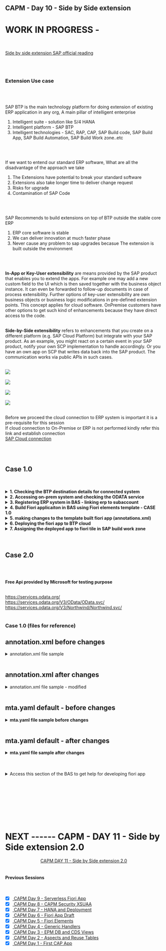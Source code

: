 ## CAPM - Day 10 - Side by Side extension

# WORK IN PROGRESS - 

</br>

[Side by side extension SAP official reading](https://learning.sap.com/learning-journeys/develop-advanced-extensions-with-sap-cloud-sdk/exploring-side-by-side-extensibility_f2f6f71d-d50c-4a48-b0f9-f5a87f717aa1)

</br>
</br>

### Extension Use case
</br>
</br>

SAP BTP is the main technology platform for doing extension of existing ERP application in any org, 
A main pillar of intelligent enterprise
</br>

1. Intelligent suite - solution like S/4 HANA
2. Intelligent platform - SAP BTP 
3. Intelligent technologies - SAC, RAP, CAP, SAP Build code, SAP Build App, SAP Build Automation, SAP Build Work zone..etc
</br>
</br>

If we want to entend our standard ERP software, What are all the disadvantage of the approach we take
</br>

1. The Extensions have potential to break your standard software
2. Extensions also take longer time to deliver change request
3. Risks for upgrade
4. Contamination of SAP Code 
</br>
</br>

SAP Recommends to build extensions on top of BTP outside the stable core ERP
</br>

1. ERP core software is stable 
2. We can deliver innovation at much faster phase
3. Never cause any problem to sap upgrades becasue The extension is built outside the environment

</br>
</br>

**In-App or Key-User extensibility** are means provided by the SAP product that enables you to extend the apps. For example one may add a new custom field to the UI which is then saved together with the business object instance. It can even be forwarded to follow-up documents in case of process extensibility. Further options of key-user extensibility are own business objects or business logic modifications in pre-defined extension points. This concept applies for cloud software. OnPremise customers have other options to get such kind of enhancements because they have direct access to the code.
</br>
</br>

**Side-by-Side extensibility** refers to enhancements that you create on a different platform (e.g. SAP Cloud Platform) but integrate with your SAP product. As an example, you might react on a certain event in your SAP product, notify your own SCP implementation to handle accordingly. Or you have an own app on SCP that writes data back into the SAP product. The communication works via public APIs in such cases.
</br>
</br>

<img src="./files/Extension_explain.png" >
</br>
</br>

<img src="./files/SAP_SIDE_BY_SIDE_EXT.png" >
</br>
</br>

<img src="./files/CASE_1.png" >
</br>
</br>

<img src="./files/CASE_2.1.png" >
</br>
</br>



Before we proceed the cloud connection to ERP system is important it is a pre-requisite for this session 
</br> If cloud connection to On-Premise or ERP is not performed kindly refer this link and establish connection 
</br> [SAP Cloud connection](https://github.com/Octavius-Dante/Tetra_Proxima/tree/main/SAP_Cloud_Connector)
</br> 

</br>
</br>

## Case 1.0
</br>
</br>

<details>
<summary> <b>1. Checking the BTP destination details for connected system</b> </summary>
</br>
</br>
Before start building app in BAS btp side we should confirm wheher 
</br>systems are available for connection in destiantion section as shown below
</br>
</br>
<img src="./files/capmd10-1.png" >
</br>
</br>
<img src="./files/capmd10-2.png" >
</br>
</br>
<img src="./files/capmd10-3.png" >
</br>
</br>
</details>


<details>
<summary> <b>2. Accessing on-prem system and checking the ODATA service </b> </summary>
</br>
</br>
Go to tcode /n/iwfnd/maint_services
</br>
</br>
<img src="./files/capmd10-4.png" >
</br>
</br>

Selecting a service which we are going to use for our fiori app 
</br>
</br>
<img src="./files/capmd10-5.png" >
</br>
</br>

Testing the service whether it is supplying data to web
</br>
</br>
<img src="./files/capmd10-6.png" >
</br>
</br>

The data is dipslayed in the web in XML format (Odata service is accessible in web)
</br>
</br>
<img src="./files/capmd10-7a.png" >
</br>
</br>

identifying the implemented class in case if we want to make chanegs in ABAP for this exisitng ODATA services
</br> this is a standard demo purpose odata class used in Zservice this SEPMRA_PROD_MAN is available in all S/4 HANA on-premise system
</br> Standard External service : SEPMRA_PROD_MAN - (in case of a Zclass used in service which can be modified as per user convenience)
</br>
</br>
<img src="./files/capmd10-8.png" >
</br>
</br>
<img src="./files/capmd10-9.png" >
</br>
</br>

in the web browser (SEPMRA_PROD_MAN/SEPMRA_C_PD_Product/?$format=json) add this block to the existing link and check the sub category of an odata service
</br>
</br>
<img src="./files/capmd10-10a.png" >
</br>
</br>
<img src="./files/capmd10-10b.png" >
</br>
</br>

Press F12 in chrome browser and navigate to network section and relaod the page to see the type of odata service (product page is v2)
</br>
</br>
<img src="./files/capmd10-11.png" >
</br>
</br>
</details>


<details>
<summary> <b>3. Registering ERP system in BAS - linking erp to subaccount  </b> </summary>
</br>
</br>
<img src="./files/capmd10-12.png" >
</br>
</br>
<img src="./files/capmd10-13.png" >
</br>
</br>

Some times the available catalog services wont be displayed but since destination connection is shown no connection issue we can proceed 
</br>
</br>
<img src="./files/capmd10-14.png" >
</br>
</br>
</details>


<details>
<summary> <b>4. Build Fiori applicaiton in BAS using Fiori elements template - CASE 1.0 </b> </summary>
</br>
</br>

<!--Leveraging the power of S/4 HANA in BTP in side by side extension -->
Go to SAP Fiori template (Fiori Open application generator via command palatte) 
</br> menu --> help --> get started  (or)  menu --> view --> command palette    
</br> 
</br>
<img src="./files/capmd10-15.png" >
</br>
</br>

<img src="./files/capmd10-16.png" >
</br>
</br>

<img src="./files/capmd10-17.png" >
</br>
</br>

<img src="./files/capmd10-18.png" >
</br>
</br>

<img src="./files/capmd10-19a.png" >
</br>
</br>

<img src="./files/capmd10-19b.png" >
</br>
</br>

<img src="./files/capmd10-20.png" >
</br>
</br>

<img src="./files/capmd10-21.png" >
</br>
</br>

<img src="./files/capmd10-22.png" >
</br>
</br>

<img src="./files/capmd10-23.png" >
</br>
</br>

<img src="./files/capmd10-24.png" >
</br>
</br>

<img src="./files/capmd10-25.png" >
</br>
</br>

<img src="./files/capmd10-26a.png" >
</br>
</br>

<img src="./files/capmd10-27.png" >
</br>
</br>

<img src="./files/capmd10-28.png" >
</br>
</br>

<img src="./files/capmd10-29.png" >
</br>
</br>

<img src="./files/capmd10-30.png" >
</br>
</br>

<img src="./files/capmd10-31.png" >
</br>
</br>

<img src="./files/capmd10-32.png" >
</br>
</br>
</details>


<details>
<summary> <b>5. making changes to the template built fiori app (annotations.xml) </b> </summary>
</br>
</br>

<img src="./files/capmd10-33.png" >
</br>
</br>
<img src="./files/capmd10-34.png" >
</br>
</br>
<img src="./files/capmd10-35.png" >
</br>
</br>
<img src="./files/capmd10-36.png" >
</br>
</br>
<img src="./files/capmd10-37.png" >
</br>
</br>
<img src="./files/capmd10-38.png" >
</br>
</br>
<img src="./files/capmd10-39.png" >
</br>
</br>
<img src="./files/capmd10-40.png" >
</br>
</br>

<img src="./files/capmd10-40.png" ></br> </br>
<img src="./files/capmd10-41.png" ></br> </br>
<img src="./files/capmd10-42.png" ></br> </br>
<img src="./files/capmd10-43.png" ></br> </br>
<img src="./files/capmd10-44.png" ></br> </br>
<img src="./files/capmd10-45.png" ></br> </br>
<img src="./files/capmd10-46.png" ></br> </br>
<img src="./files/capmd10-47.png" ></br> </br>
<img src="./files/capmd10-48.png" ></br> </br>
<img src="./files/capmd10-49.png" ></br> </br>
<img src="./files/capmd10-50.png" ></br> </br>
<img src="./files/capmd10-51.png" ></br> </br>
<img src="./files/capmd10-52.png" ></br> </br>
<img src="./files/capmd10-53.png" ></br> </br>
<img src="./files/capmd10-54.png" ></br> </br>
<img src="./files/capmd10-55.png" ></br> </br>
<img src="./files/capmd10-56.png" ></br> </br>
<img src="./files/capmd10-57.png" ></br> </br>
<img src="./files/capmd10-58.png" ></br> </br>
<img src="./files/capmd10-59.png" ></br> </br>
<img src="./files/capmd10-60.png" ></br> </br>
<img src="./files/capmd10-61.png" ></br> </br>
<img src="./files/capmd10-62.png" ></br> </br>
<img src="./files/capmd10-63.png" ></br> </br>
<img src="./files/capmd10-64.png" ></br> </br>
<img src="./files/capmd10-65.png" ></br> </br>
<img src="./files/capmd10-66.png" ></br> </br>
<img src="./files/capmd10-67.png" ></br> </br>
<img src="./files/capmd10-68.png" ></br> </br>
<img src="./files/capmd10-69.png" ></br> </br>
<img src="./files/capmd10-70.png" ></br> </br>
<img src="./files/capmd10-71.png" ></br> </br>
<img src="./files/capmd10-72.png" ></br> </br>
<img src="./files/capmd10-73.png" ></br> </br>
<img src="./files/capmd10-74.png" ></br> </br>
<img src="./files/capmd10-75.png" ></br> </br>
<img src="./files/capmd10-76.png" ></br> </br>
<img src="./files/capmd10-77.png" ></br> </br>
<img src="./files/capmd10-78.png" ></br> </br>
<img src="./files/capmd10-79.png" ></br> </br>
<img src="./files/capmd10-80.png" ></br> </br>
<img src="./files/capmd10-81.png" ></br> </br>
<img src="./files/capmd10-82.png" ></br> </br>
<img src="./files/capmd10-83.png" ></br> </br>
<img src="./files/capmd10-84.png" ></br> </br>
</br>
</br>
</details>


<details>
<summary> <b>6. Deploying the fiori app to BTP cloud</b> </summary>
</br>
</br>

The deployment process is same only new thing is the MTA yaml contents will be different 
</br>
</br>

1. DO cf login
2. Perform building MTA archive 
3. Deploy MTA archive
4. Go to SAP build work zone and assign the deployed app to fiori page from HTML 5 repository 

</br>
</br>

CF login  </br></br>
<img src="./files/capmd10-85.png" ></br> </br>
</br></br>

Create MTA archive build </br></br>
<img src="./files/capmd10-86.png" ></br> </br>
<img src="./files/capmd10-87.png" ></br> </br>
</br></br>

Deploy the app</br></br>
<img src="./files/capmd10-93.png" ></br> </br>
<img src="./files/capmd10-94.png" ></br> </br>
<img src="./files/capmd10-95.png" ></br> </br>
</br></br>

</br>
</br>
</details>


<details>
<summary> <b>7. Assigning the deployed app to fiori tile in SAP build work zone </b> </summary>
</br>
</br>
</br>
<img src="./files/capmd10-96.png" ></br> </br>
<img src="./files/capmd10-97.png" ></br> </br>
<img src="./files/capmd10-98.png" ></br> </br>
<img src="./files/capmd10-99.png" ></br> </br>
<img src="./files/capmd10-100.png" ></br> </br>
<img src="./files/capmd10-101.png" ></br> </br>
<img src="./files/capmd10-102.png" ></br> </br>
<img src="./files/capmd10-103.png" ></br> </br>
<img src="./files/capmd10-104.png" ></br> </br>
<img src="./files/capmd10-105.png" ></br> </br>
<img src="./files/capmd10-106.png" ></br> </br>
<img src="./files/capmd10-107.png" ></br> </br>
<img src="./files/capmd10-109.png" ></br> </br>
<img src="./files/capmd10-110.png" ></br> </br>
<img src="./files/capmd10-111.png" ></br> </br>
<img src="./files/capmd10-112.png" ></br> </br>
</br>
</br>
</br>
</details>


<!-- 


<img src="./files/capmd10-109.png" ></br> </br>
<img src="./files/capmd10-110.png" ></br> </br>
<img src="./files/capmd10-111.png" ></br> </br>
<img src="./files/capmd10-112.png" ></br> </br>
<img src="./files/capmd10-113.png" ></br> </br>
<img src="./files/capmd10-114.png" ></br> </br>
<img src="./files/capmd10-115.png" ></br> </br>
<img src="./files/capmd10-116.png" ></br> </br>
<img src="./files/capmd10-117.png" ></br> </br>
<img src="./files/capmd10-118.png" ></br> </br>
<img src="./files/capmd10-119.png" ></br> </br>
<img src="./files/capmd10-120.png" ></br> </br>
<img src="./files/capmd10-121.png" ></br> </br>
<img src="./files/capmd10-122.png" ></br> </br>
<img src="./files/capmd10-123.png" ></br> </br>
<img src="./files/capmd10-124.png" ></br> </br>
<img src="./files/capmd10-125.png" ></br> </br>
<img src="./files/capmd10-126.png" ></br> </br>
<img src="./files/capmd10-127.png" ></br> </br>
<img src="./files/capmd10-128.png" ></br> </br>
<img src="./files/capmd10-129.png" ></br> </br>
<img src="./files/capmd10-130.png" ></br> </br>
<img src="./files/capmd10-131.png" ></br> </br>
<img src="./files/capmd10-132.png" ></br> </br>
<img src="./files/capmd10-133.png" ></br> </br>
<img src="./files/capmd10-134.png" ></br> </br>
<img src="./files/capmd10-135.png" ></br> </br>
<img src="./files/capmd10-136.png" ></br> </br>
<img src="./files/capmd10-137.png" ></br> </br>
<img src="./files/capmd10-138.png" ></br> </br>
<img src="./files/capmd10-139.png" ></br> </br>
<img src="./files/capmd10-140.png" ></br> </br>
<img src="./files/capmd10-141.png" ></br> </br>
<img src="./files/capmd10-142.png" ></br> </br>
<img src="./files/capmd10-143.png" ></br> </br>
<img src="./files/capmd10-144.png" ></br> </br>
<img src="./files/capmd10-145.png" ></br> </br>



<img src="./files/capmd10-146.png" ></br> </br>
<img src="./files/capmd10-147.png" ></br> </br>
<img src="./files/capmd10-148.png" ></br> </br>
<img src="./files/capmd10-149.png" ></br> </br>
<img src="./files/capmd10-150.png" ></br> </br>
<img src="./files/capmd10-151.png" ></br> </br>
<img src="./files/capmd10-152.png" ></br> </br>
<img src="./files/capmd10-153.png" ></br> </br>
<img src="./files/capmd10-154.png" ></br> </br>
<img src="./files/capmd10-155.png" ></br> </br>
<img src="./files/capmd10-156.png" ></br> </br>
<img src="./files/capmd10-157.png" ></br> </br>
<img src="./files/capmd10-158.png" ></br> </br>
<img src="./files/capmd10-159.png" ></br> </br>
<img src="./files/capmd10-160.png" ></br> </br>
<img src="./files/capmd10-161.png" ></br> </br>
<img src="./files/capmd10-162.png" ></br> </br>
<img src="./files/capmd10-163.png" ></br> </br>
<img src="./files/capmd10-164.png" ></br> </br>
<img src="./files/capmd10-165.png" ></br> </br>
<img src="./files/capmd10-166.png" ></br> </br>
<img src="./files/capmd10-167.png" ></br> </br>
<img src="./files/capmd10-168.png" ></br> </br>
<img src="./files/capmd10-169.png" ></br> </br>
<img src="./files/capmd10-170.png" ></br> </br>
<img src="./files/capmd10-171.png" ></br> </br>
<img src="./files/capmd10-172.png" ></br> </br>
<img src="./files/capmd10-173.png" ></br> </br>
<img src="./files/capmd10-174.png" ></br> </br>
<img src="./files/capmd10-175.png" ></br> </br>
<img src="./files/capmd10-176.png" ></br> </br>
<img src="./files/capmd10-177.png" ></br> </br>
<img src="./files/capmd10-178.png" ></br> </br>
<img src="./files/capmd10-179.png" ></br> </br>
<img src="./files/capmd10-180.png" ></br> </br>
<img src="./files/capmd10-181.png" ></br> </br>
<img src="./files/capmd10-182.png" ></br> </br>
<img src="./files/capmd10-183.png" ></br> </br>
<img src="./files/capmd10-184.png" ></br> </br>
<img src="./files/capmd10-185.png" ></br> </br>
<img src="./files/capmd10-186.png" ></br> </br>
<img src="./files/capmd10-187.png" ></br> </br> 

-->
</br>
</br>


## Case 2.0
</br>
</br>

**Free Api provided by Microsoft for testing purpose**
</br>

</br> https://services.odata.org/
</br> https://services.odata.org/V3/OData/OData.svc/
</br> https://services.odata.org/V3/Northwind/Northwind.svc/
</br>
</br>


### Case 1.0 (files for reference)
## annotation.xml before changes

<details>
<summary> annotation.xml file sample </b> </summary>
</br>
</br>

```xml

<edmx:Edmx xmlns:edmx="http://docs.oasis-open.org/odata/ns/edmx" Version="4.0">
    <edmx:Reference Uri="https://sap.github.io/odata-vocabularies/vocabularies/Common.xml">
        <edmx:Include Namespace="com.sap.vocabularies.Common.v1" Alias="Common"/>
    </edmx:Reference>
    <edmx:Reference Uri="https://sap.github.io/odata-vocabularies/vocabularies/UI.xml">
        <edmx:Include Namespace="com.sap.vocabularies.UI.v1" Alias="UI"/>
    </edmx:Reference>
    <edmx:Reference Uri="https://sap.github.io/odata-vocabularies/vocabularies/Communication.xml">
        <edmx:Include Namespace="com.sap.vocabularies.Communication.v1" Alias="Communication"/>
    </edmx:Reference>
    <edmx:Reference Uri="/sap/opu/odata/sap/SEPMRA_PROD_MAN/$metadata">
        <edmx:Include Namespace="SEPMRA_PROD_MAN" Alias="SAP"/>
    </edmx:Reference>
    <edmx:DataServices>
        <Schema xmlns="http://docs.oasis-open.org/odata/ns/edm" Namespace="local">
        </Schema>
    </edmx:DataServices>
</edmx:Edmx>

```
</br>
</br>
</details>

</br>

## annotation.xml after changes

<details>
<summary> annotation.xml file sample - modified</b> </summary>
</br>
</br>

```xml

<edmx:Edmx xmlns:edmx="http://docs.oasis-open.org/odata/ns/edmx" Version="4.0">
    <edmx:Reference Uri="https://sap.github.io/odata-vocabularies/vocabularies/Common.xml">
        <edmx:Include Namespace="com.sap.vocabularies.Common.v1" Alias="Common"/>
    </edmx:Reference>
    <edmx:Reference Uri="https://sap.github.io/odata-vocabularies/vocabularies/UI.xml">
        <edmx:Include Namespace="com.sap.vocabularies.UI.v1" Alias="UI"/>
    </edmx:Reference>
    <edmx:Reference Uri="https://sap.github.io/odata-vocabularies/vocabularies/Communication.xml">
        <edmx:Include Namespace="com.sap.vocabularies.Communication.v1" Alias="Communication"/>
    </edmx:Reference>
    <edmx:Reference Uri="/sap/opu/odata/sap/SEPMRA_PROD_MAN/$metadata">
        <edmx:Include Namespace="SEPMRA_PROD_MAN" Alias="SAP"/>
    </edmx:Reference>
    <edmx:DataServices>
        <Schema xmlns="http://docs.oasis-open.org/odata/ns/edm" Namespace="local">

            <Annotations Target="SAP.SEPMRA_C_PD_ProductType">
                <Annotation Term="UI.Facets" >
                    <Collection>
                        <Record Type="UI.ReferenceFacet">
                            <PropertyValue Property="Target" AnnotationPath="@UI.FieldGroup#Dreamland"/>
                            <PropertyValue Property="Label" String="More info"/>
                        </Record>
                        <Record Type="UI.ReferenceFacet">
                            <PropertyValue Property="Target" AnnotationPath="to_ProductSalesData/@UI.LineItem#Wonderland"/>
                            <PropertyValue Property="Label" String="Sales related to product"/>
                        </Record>        
                        <Record Type="UI.ReferenceFacet">
                            <PropertyValue Property="Target" AnnotationPath="to_ProductSalesData/@UI.Chart#RevenueByCountry"/>
                            <PropertyValue Property="Label" String="Insights"/>
                        </Record>                                                
                    </Collection>
                </Annotation>
               <Annotation Term="UI.FieldGroup" Qualifier="Dreamland">
                   <Record Type="UI.FieldGroupType">
                       <PropertyValue Property="Data">
                           <Collection>
                               <Record Type="UI.DataField">
                                   <PropertyValue Property="Value" Path="Name"/>
                                   <PropertyValue Property="Label" String="Name"/>
                               </Record>
                               <Record Type="UI.DataField">
                                   <PropertyValue Property="Value" Path="Description"/>
                                   <PropertyValue Property="Label" String="Description"/>
                               </Record>
                               <Record Type="UI.DataField">
                                   <PropertyValue Property="Value" Path="Price"/>
                                   <PropertyValue Property="Label" String="Price"/>
                               </Record>
                               <Record Type="UI.DataField">
                                   <PropertyValue Property="Value" Path="Currency"/>
                                   <PropertyValue Property="Label" String="Currency"/>
                               </Record>
                               <Record Type="UI.DataField">
                                   <PropertyValue Property="Value" Path="DimensionUnit"/>
                                   <PropertyValue Property="Label" String="DimensionUnit"/>
                               </Record>
                               <Record Type="UI.DataField">
                                   <PropertyValue Property="Value" Path="Product"/>
                                   <PropertyValue Property="Label" String="Id"/>
                               </Record>                                                                                                                                                           
                           </Collection>
                       </PropertyValue>
                   </Record>
               </Annotation> 
            </Annotations>
            <Annotations Target="SAP.SEPMRA_C_PD_ProductSalesDataType">
                <Annotation Term="UI.LineItem" Qualifier="Wonderland" >
                    <Collection>
                        <Record Type="UI.DataField">
                            <PropertyValue Property="Value" Path="SalesOrder"/>
                        </Record>
                        <Record Type="UI.DataField">
                            <PropertyValue Property="Value" Path="SoldToParty"/>
                        </Record>
                        <Record Type="UI.DataField">
                            <PropertyValue Property="Value" Path="NetAmount"/>
                        </Record>
                        <Record Type="UI.DataField">
                            <PropertyValue Property="Value" Path="SoldToPartyCountry"/>
                        </Record>                                                                        
                    </Collection>
                </Annotation>
            </Annotations>
        </Schema>
    </edmx:DataServices>
</edmx:Edmx>

```
</br>
</br>
</details>

</br>

## mta.yaml default - before changes 

<details>
<summary> <b> mta.yaml file sample before changes </b> </summary>
</br>
</br>

```yaml

_schema-version: "3.2"
ID: comdanteproductsmanagaeproduct
description: Generated by Fiori Tools
version: 0.0.1
modules:
- name: comdanteproductsmanagaeproduct-destination-content
  type: com.sap.application.content
  requires:
  - name: comdanteproductsmanagaeproduct-destination-service
    parameters:
      content-target: true
  - name: comdanteproductsmanagaeproduct-repo-host
    parameters:
      service-key:
        name: comdanteproductsmanagaeproduct-repo-host-key
  - name: comdanteproductsmanagaeproduct-uaa
    parameters:
      service-key:
        name: comdanteproductsmanagaeproduct-uaa-key
  parameters:
    content:
      instance:
        destinations:
        - Name: comdanteproductsmanagaeproduct_html_repo_host
          ServiceInstanceName: comdanteproductsmanagaeproduct-html5-srv
          ServiceKeyName: comdanteproductsmanagaeproduct-repo-host-key
          sap.cloud.service: comdanteproductsmanagaeproduct
        - Authentication: OAuth2UserTokenExchange
          Name: comdanteproductsmanagaeproduct_uaa
          ServiceInstanceName: comdanteproductsmanagaeproduct-xsuaa-srv
          ServiceKeyName: comdanteproductsmanagaeproduct-uaa-key
          sap.cloud.service: comdanteproductsmanagaeproduct
        existing_destinations_policy: ignore
  build-parameters:
    no-source: true
- name: comdanteproductsmanagaeproduct-app-content
  type: com.sap.application.content
  path: .
  requires:
  - name: comdanteproductsmanagaeproduct-repo-host
    parameters:
      content-target: true
  build-parameters:
    build-result: resources
    requires:
    - artifacts:
      - comdanteproductsmanagaeproduct.zip
      name: comdanteproductsmanagaeproduct
      target-path: resources/
- name: comdanteproductsmanagaeproduct
  type: html5
  path: .
  build-parameters:
    build-result: dist
    builder: custom
    commands:
    - npm install
    - npm run build:cf
    supported-platforms: []
resources:
- name: comdanteproductsmanagaeproduct-destination-service
  type: org.cloudfoundry.managed-service
  parameters:
    config:
      HTML5Runtime_enabled: true
      init_data:
        instance:
          destinations:
          - Authentication: NoAuthentication
            Name: ui5
            ProxyType: Internet
            Type: HTTP
            URL: https://ui5.sap.com
          existing_destinations_policy: update
      version: 1.0.0
    service: destination
    service-name: comdanteproductsmanagaeproduct-destination-service
    service-plan: lite
- name: comdanteproductsmanagaeproduct-uaa
  type: org.cloudfoundry.managed-service
  parameters:
    path: ./xs-security.json
    service: xsuaa
    service-name: comdanteproductsmanagaeproduct-xsuaa-srv
    service-plan: application
- name: comdanteproductsmanagaeproduct-repo-host
  type: org.cloudfoundry.managed-service
  parameters:
    service: html5-apps-repo
    service-name: comdanteproductsmanagaeproduct-html5-srv
    service-plan: app-host
parameters:
  deploy_mode: html5-repo
  enable-parallel-deployments: true


```

</br>
</br>
</details>

</br>

## mta.yaml default - after changes 

<details>
<summary> <b> mta.yaml file sample after changes </b> </summary>
</br>
</br>

```yaml

_schema-version: "3.2"
ID: comdanteproductsmanagaeproduct
description: Generated by Fiori Tools
version: 0.0.1
modules:
- name: comdanteproductsmanagaeproduct-destination-content
  type: com.sap.application.content
  requires:
  - name: comdanteproductsmanagaeproduct-destination-service
    parameters:
      content-target: true
  - name: comdanteproductsmanagaeproduct-repo-host
    parameters:
      service-key:
        name: comdanteproductsmanagaeproduct-repo-host-key
  - name: comdanteproductsmanagaeproduct-uaa
    parameters:
      service-key:
        name: comdanteproductsmanagaeproduct-uaa-key
  parameters:
    content:
      instance:
        destinations:
        - Name: comdanteproductsmanagaeproduct_html_repo_host
          ServiceInstanceName: comdanteproductsmanagaeproduct-html5-srv
          ServiceKeyName: comdanteproductsmanagaeproduct-repo-host-key
          sap.cloud.service: comdanteproductsmanagaeproduct
        - Authentication: OAuth2UserTokenExchange
          Name: comdanteproductsmanagaeproduct_uaa
          ServiceInstanceName: comdanteproductsmanagaeproduct-xsuaa-srv
          ServiceKeyName: comdanteproductsmanagaeproduct-uaa-key
          sap.cloud.service: comdanteproductsmanagaeproduct
        existing_destinations_policy: ignore
  build-parameters:
    no-source: true
- name: comdanteproductsmanagaeproduct-app-content
  type: com.sap.application.content
  path: .
  requires:
  - name: comdanteproductsmanagaeproduct-repo-host
    parameters:
      content-target: true
  build-parameters:
    build-result: resources
    requires:
    - artifacts:
      - comdanteproductsmanagaeproduct.zip
      name: comdanteproductsmanagaeproduct
      target-path: resources/
- name: comdanteproductsmanagaeproduct
  type: html5
  path: .
  build-parameters:
    build-result: dist
    builder: custom
    commands:
    - npm install
    - npm run build:cf
    supported-platforms: []
resources:
- name: comdanteproductsmanagaeproduct-destination-service
  type: org.cloudfoundry.managed-service
  parameters:
    config:
      HTML5Runtime_enabled: true
      init_data:
        instance:
          destinations:
          - Authentication: NoAuthentication
            Name: ui5
            ProxyType: Internet
            Type: HTTP
            URL: https://ui5.sap.com
          existing_destinations_policy: update
      version: 1.0.0
    service: destination
    service-name: comdanteproductsmanagaeproduct-destination-service
    service-plan: lite
- name: comdanteproductsmanagaeproduct-uaa
  type: org.cloudfoundry.managed-service
  parameters:
    path: ./xs-security.json
    service: xsuaa
    service-name: comdanteproductsmanagaeproduct-xsuaa-srv
    service-plan: application
- name: comdanteproductsmanagaeproduct-repo-host
  type: org.cloudfoundry.managed-service
  parameters:
    service: html5-apps-repo
    service-name: comdanteproductsmanagaeproduct-html5-srv
    service-plan: app-host
parameters:
  deploy_mode: html5-repo
  enable-parallel-deployments: true


```

</br>
</br>
</details>

</br>
</br>
</br>

<details>
<summary> Access this section of the BAS to get help for developing fiori app </summary>
</br>
</br>
<img src="./files/capmd10-88.png" ></br> </br>
<img src="./files/capmd10-89.png" ></br> </br>
<img src="./files/capmd10-90.png" ></br> </br>
<img src="./files/capmd10-91.png" ></br> </br>
<img src="./files/capmd10-92.png" ></br> </br>
</br>
</br>
</details>

<!--

</br>
</br>

``` cds 
	


``` 

</br>
</br>
<img src="./files/capmd7-1.png" >
</br>
</br>

## MyService.js 
</br>
</br>

```js



```
</br>
<img src="./files/capmd7-2.png" >
</br>
</br>



<details>
<summary> <b> ALL CODE CHANGES - TODAY SESSION </b> </summary>
</br>
</br>

</br>
</br>

</br>
</br>
</details>


-->

</br>
</br>
</br>
</br>
</br>
</br>
</br>
</br>

# NEXT ------ CAPM - DAY 11 - Side by Side extension 2.0

<p align="center"> 
<a href="https://github.com/Octavius-Dante/Tetra_Proxima/tree/main/CAPM-DAY-11"> CAPM DAY 11 - Side by Side extension 2.0</a> 
	
</br>
</br>

#### Previous Sessions
</br>
<!--
- [x] <a href="https://github.com/Octavius-Dante/Tetra_Proxima/tree/main/CAPM-DAY-12"> CAPM Day 12 - Extension CI CD</a>
- [x] <a href="https://github.com/Octavius-Dante/Tetra_Proxima/tree/main/CAPM-DAY-11"> CAPM Day 11 - Side by Side extension 2.0</a>
- [x] <a href="https://github.com/Octavius-Dante/Tetra_Proxima/tree/main/CAPM-DAY-10"> CAPM Day 10 - Side by Side extension 1.0</a>
-->

- [x] <a href="https://github.com/Octavius-Dante/Tetra_Proxima/tree/main/CAPM-DAY-9"> CAPM Day 9 - Serverless Fiori App</a>
- [x] <a href="https://github.com/Octavius-Dante/Tetra_Proxima/tree/main/CAPM-DAY-8"> CAPM Day 8 - CAPM Security XSUAA</a>
- [x] <a href="https://github.com/Octavius-Dante/Tetra_Proxima/tree/main/CAPM-DAY-7"> CAPM Day 7 - HANA and Deployment</a>
- [x] <a href="https://github.com/Octavius-Dante/Tetra_Proxima/tree/main/CAPM-DAY-6"> CAPM Day 6 - Fiori App Draft</a>
- [x] <a href="https://github.com/Octavius-Dante/Tetra_Proxima/tree/main/CAPM-DAY-5"> CAPM Day 5 - Fiori Elements</a>
- [x] <a href="https://github.com/Octavius-Dante/Tetra_Proxima/tree/main/CAPM-DAY-4"> CAPM Day 4 - Generic Handlers</a>
- [x] <a href="https://github.com/Octavius-Dante/Tetra_Proxima/tree/main/CAPM-DAY-3"> CAPM Day 3 - EPM DB and CDS Views</a>
- [x] <a href="https://github.com/Octavius-Dante/Tetra_Proxima/tree/main/CAPM-DAY-2"> CAPM Day 2 - Aspects and Reuse Tables</a>
- [x] <a href="https://github.com/Octavius-Dante/Tetra_Proxima/tree/main/CAPM-DAY-1"> CAPM Day 1 - First CAP App </a>

</br>
</br>

</p>
